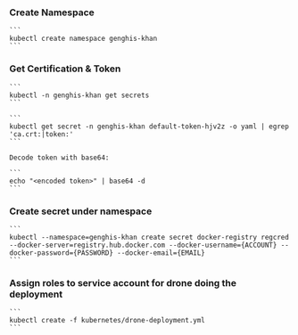 ### Create Namespace
    ```
    kubectl create namespace genghis-khan
    ```

### Get Certification & Token
    ```
    kubectl -n genghis-khan get secrets
    ```

    ```
    kubectl get secret -n genghis-khan default-token-hjv2z -o yaml | egrep 'ca.crt:|token:'
    ```

    Decode token with base64:

    ```
    echo "<encoded token>" | base64 -d
    ```

### Create secret under namespace

    ```
    kubectl --namespace=genghis-khan create secret docker-registry regcred --docker-server=registry.hub.docker.com --docker-username={ACCOUNT} --docker-password={PASSWORD} --docker-email={EMAIL}
    ```

### Assign roles to service account for drone doing the deployment

    ```
    kubectl create -f kubernetes/drone-deployment.yml
    ```
